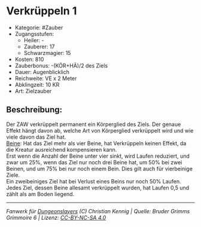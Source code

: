# Verkrüppeln 1  
- Kategorie: #Zauber  
- Zugangsstufen:  
  - Heiler: -  
  - Zauberer: 17  
  - Schwarzmagier: 15  
- Kosten: 810  
- Zauberbonus: -(KÖR+HÄ)/2 des Ziels  
- Dauer: Augenblicklich  
- Reichweite: VE x 2 Meter  
- Abklingzeit: 10 KR  
- Art: Zielzauber     

## Beschreibung:
Der ZAW verkrüppelt permanent ein Körperglied des Ziels. Der genaue Effekt hängt davon ab, welche Art von Körperglied verkrüppelt wird und wie viele davon das Ziel hat.<br><u>Beine</u>: Hat das Ziel mehr als vier Beine, hat Verkrüppeln keinen Effekt, da die Kreatur ausreichend kompensieren kann.<br>Erst wenn die Anzahl der Beine unter vier sinkt, wird Laufen reduziert, und zwar um 25%, wenn das Ziel nur noch drei Beine hat, um 50% bei zwei Beinen, und um 75% bei nur noch einem Bein. Dies gilt auch für vierbeinige Ziele.<br>Ein zweibeiniges Ziel hat bei Verlust eines Beins nur noch 50% Laufen.<br>Jedes Ziel, dessen Beine allesamt verkrüppelt wurden, hat Laufen 0,5 und zählt als am Boden liegend.


___
*Fanwerk für [Dungeonslayers](https://www.dungeonslayers.net/) (C) Christian Kennig | Quelle: Bruder Grimms Grimmoire 6 | Lizenz: [CC-BY-NC-SA 4.0](https://creativecommons.org/licenses/by-nc-sa/4.0/deed.de)*